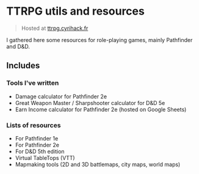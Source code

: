 # TTRPG utils and resources

> Hosted at [ttrpg.cyrihack.fr](https://ttrpg.cyrihack.fr)

I gathered here some resources for role-playing games, mainly Pathfinder and D&D.

## Includes

### Tools I've written

- Damage calculator for Pathfinder 2e
- Great Weapon Master / Sharpshooter calculator for D&D 5e
- Earn Income calculator for Pathfinder 2e (hosted on Google Sheets)

### Lists of resources

- For Pathfinder 1e
- For Pathfinder 2e
- For D&D 5th edition
- Virtual TableTops (VTT)
- Mapmaking tools (2D and 3D battlemaps, city maps, world maps)
